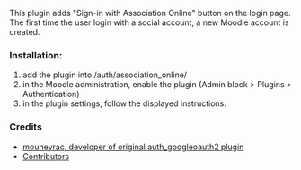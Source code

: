 This plugin adds "Sign-in with Association Online" button on the login page. The first time the user login with a social account, a new Moodle account is created.

### Installation:

1. add the plugin into /auth/association_online/
2. in the Moodle administration, enable the plugin (Admin block > Plugins > Authentication)
3. in the plugin settings, follow the displayed instructions.

### Credits
* [mouneyrac, developer of original auth_googleoauth2 plugin](https://github.com/mouneyrac/auth_googleoauth2)
* [Contributors](https://github.com/mouneyrac/auth_googleoauth2/graphs/contributors)
